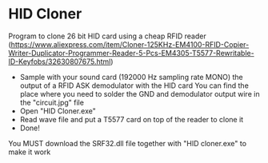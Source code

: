 # HID Cloner

Program to clone 26 bit HID card using a cheap RFID reader (https://www.aliexpress.com/item/Cloner-125KHz-EM4100-RFID-Copier-Writer-Duplicator-Programmer-Reader-5-Pcs-EM4305-T5577-Rewritable-ID-Keyfobs/32630807675.html)

- Sample with your sound card (192000 Hz sampling rate MONO) the output of a RFID ASK demodulator with the HID card 
  You can find the place where you need to solder the GND and demodulator output wire in the "circuit.jpg" file
- Open "HID Cloner.exe"
- Read wave file and put a T5577 card on top of the reader to clone it
- Done!

You MUST download the SRF32.dll file together with "HID cloner.exe" to make it work
